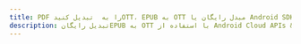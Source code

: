 ---title: PDF را به  تبدیل کنیدOTT، EPUB به OTT مبدل رایگان یا Android SDKdescription: تبدیل رایگانEPUB به OTT با استفاده از Android Cloud APIs & SDK همچنین اسناد PDF را در Cloud ایجاد، ویرایش و رندر کنید.---